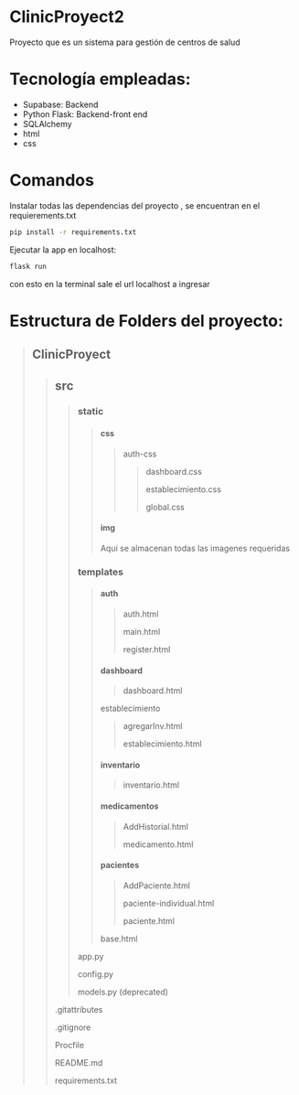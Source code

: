 # ClinicProyect2
Proyecto que es un sistema para gestión de centros de salud
# Tecnología empleadas:
- Supabase: Backend
- Python Flask: Backend-front end
- SQLAlchemy
- html
- css

# Comandos
Instalar todas las dependencias del proyecto , se encuentran en el requierements.txt
````sh
pip install -r requirements.txt
````
Ejecutar la app en localhost:
````sh
flask run
````
con esto en la terminal sale el url localhost a ingresar

# Estructura de Folders del proyecto: 

> ## ClinicProyect
>
>>  ## src
>> 
>>> ### static
>>> 
>>>> #### css
>>>>> auth-css
>>>>>> dashboard.css
>>>>>> 
>>>>>> establecimiento.css
>>>>>> 
>>>>>> global.css
>>>>>> 
>>>> #### img
>>>> 
>>>> Aqui se almacenan todas las imagenes requeridas
>>> ### templates
>>> 
>>>> #### auth
>>>>
>>>>>auth.html
>>>>>
>>>>>main.html
>>>>>
>>>>>register.html
>>>>>
>>>> #### dashboard
>>>>
>>>>>dashboard.html
>>>>>        
>>>>establecimiento
>>>>
>>>>>agregarInv.html
>>>>>
>>>>>establecimiento.html 
>>>>>  
>>>> #### inventario
>>>>
>>>>>inventario.html  
>>>>>
>>>> #### medicamentos
>>>>
>>>>>AddHistorial.html
>>>>>
>>>>>medicamento.html
>>>>>
>>>> #### pacientes
>>>>
>>>>>AddPaciente.html
>>>>>
>>>>>paciente-individual.html
>>>>>
>>>>>paciente.html
>>>>>
>>>> base.html
>>>>
>>> app.py
>>> 
>>> config.py
>>>
>>> models.py (deprecated)
>>>
>> .gitattributes
>> 
>> .gitignore
>> 
>> Procfile
>> 
>> README.md
>> 
>> requirements.txt
